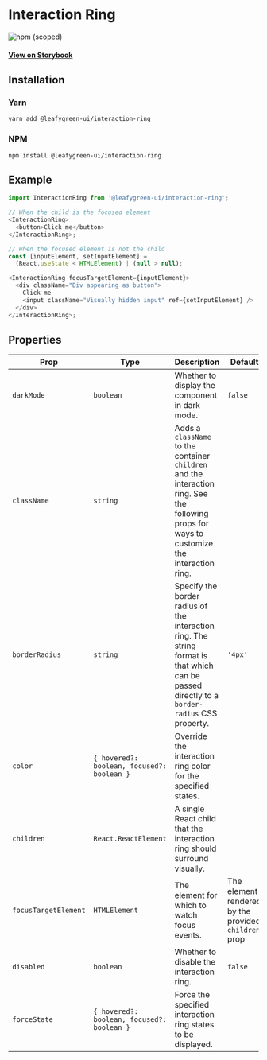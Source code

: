 # Interaction Ring

![npm (scoped)](https://img.shields.io/npm/v/@leafygreen-ui/interaction-ring.svg)

#### [View on Storybook](https://mongodb.github.io/leafygreen-ui/?path=/story/interaction-ring--default)

## Installation

### Yarn

```shell
yarn add @leafygreen-ui/interaction-ring
```

### NPM

```shell
npm install @leafygreen-ui/interaction-ring
```

## Example

```js
import InteractionRing from '@leafygreen-ui/interaction-ring';

// When the child is the focused element
<InteractionRing>
  <button>Click me</button>
</InteractionRing>;

// When the focused element is not the child
const [inputElement, setInputElement] =
  (React.useState < HTMLElement) | (null > null);

<InteractionRing focusTargetElement={inputElement}>
  <div className="Div appearing as button">
    Click me
    <input className="Visually hidden input" ref={setInputElement} />
  </div>
</InteractionRing>;
```

## Properties

| Prop                 | Type                                       | Description                                                                                                                                  | Default                                              |
| -------------------- | ------------------------------------------ | -------------------------------------------------------------------------------------------------------------------------------------------- | ---------------------------------------------------- |
| `darkMode`           | `boolean`                                  | Whether to display the component in dark mode.                                                                                               | `false`                                              |
| `className`          | `string`                                   | Adds a `className` to the container `children` and the interaction ring. See the following props for ways to customize the interaction ring. |
| `borderRadius`       | `string`                                   | Specify the border radius of the interaction ring. The string format is that which can be passed directly to a `border-radius` CSS property. | `'4px'`                                              |
| `color`              | `{ hovered?: boolean, focused?: boolean }` | Override the interaction ring color for the specified states.                                                                                |                                                      |
| `children`           | `React.ReactElement`                       | A single React child that the interaction ring should surround visually.                                                                     |
| `focusTargetElement` | `HTMLElement`                              | The element for which to watch focus events.                                                                                                 | The element rendered by the provided `children` prop |
| `disabled`           | `boolean`                                  | Whether to disable the interaction ring.                                                                                                     | `false`                                              |
| `forceState`         | `{ hovered?: boolean, focused?: boolean }` | Force the specified interaction ring states to be displayed.                                                                                 |
